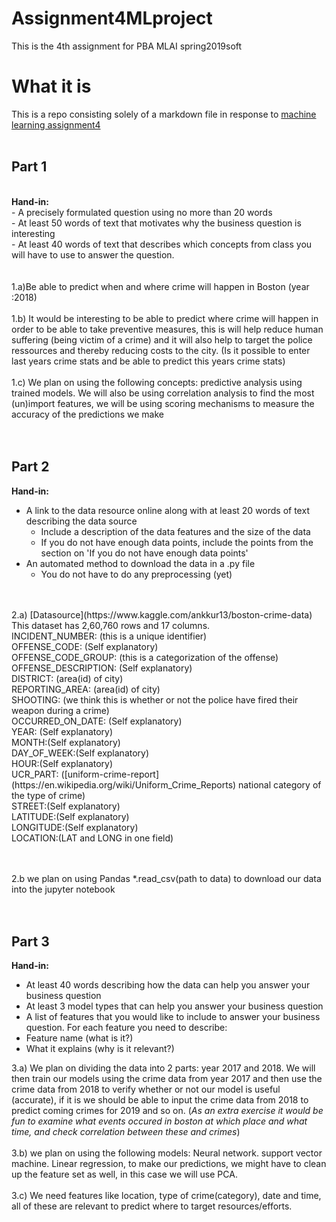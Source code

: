 # Assignment4MLproject
This is the 4th assignment for PBA MLAI spring2019soft

# What it is
This is a repo consisting solely of a markdown file in response to [machine learning assignment4](https://github.com/datsoftlyngby/soft2019spring-ai/tree/master/project4)<br>
<br>
## Part 1
<br>
<b>Hand-in:</b><br>
  - A precisely formulated question using no more than 20 words<br>
  - At least 50 words of text that motivates why the business question is interesting<br>
  - At least 40 words of text that describes which concepts from class you will have to use to answer the question.<br>
<br>  
<br>
1.a)Be able to predict when and where crime will happen in Boston (year :2018)<br>
<br>
1.b) It would be interesting to be able to predict where crime will happen in order to be able to take preventive measures, this is will help reduce human suffering (being victim of a crime) and it will also help to target the police ressources and thereby reducing costs to the city. (Is it possible to enter last years crime stats and be able to predict this years crime stats)<br>
<br>
1.c) We plan on using the following concepts: predictive analysis using trained models. We will also be using correlation analysis to find the most (un)import features, we will be using scoring mechanisms to measure the accuracy of the predictions we make<br>
<br>
<br>

## Part 2

<b>Hand-in:</b><br>
  - A link to the data resource online along with at least 20 words of text describing the data source<br>
      - Include a description of the data features and the size of the data<br>
      - If you do not have enough data points, include the points from the section on 'If you do not have enough data points'<br>
  - An automated method to download the data in a .py file<br>
      - You do not have to do any preprocessing (yet)<br>
<br>
<br>
2.a) [Datasource](https://www.kaggle.com/ankkur13/boston-crime-data)
<br>
This dataset has 2,60,760 rows and 17 columns.<br>
INCIDENT_NUMBER: (this is a unique identifier)<br>
OFFENSE_CODE: (Self explanatory) <br>
OFFENSE_CODE_GROUP: (this is a categorization of the offense) <br>
OFFENSE_DESCRIPTION: (Self explanatory)<br>
DISTRICT: (area(id) of city)<br>
REPORTING_AREA: (area(id) of city)<br>
SHOOTING: (we think this is whether or not the police have fired their weapon during a crime)<br>
OCCURRED_ON_DATE: (Self explanatory)<br>
YEAR: (Self explanatory) <br>
MONTH:(Self explanatory) <br>
DAY_OF_WEEK:(Self explanatory)<br> 
HOUR:(Self explanatory) <br>
UCR_PART: ([uniform-crime-report](https://en.wikipedia.org/wiki/Uniform_Crime_Reports) national category of the type of crime)<br>
STREET:(Self explanatory) <br>
LATITUDE:(Self explanatory) <br>
LONGITUDE:(Self explanatory) <br>
LOCATION:(LAT and LONG in one field)<br>
<br>
<br>

2.b we plan on using Pandas \*.read_csv(path to data) to download our data into the jupyter notebook<br>
<br>
<br>

## Part 3

<b>Hand-in:</b><br>
- At least 40 words describing how the data can help you answer your business question<br>
- At least 3 model types that can help you answer your business question<br>
- A list of features that you would like to include to answer your business question. For each feature you need to describe:<br>
- Feature name (what is it?)<br>
- What it explains (why is it relevant?)<br>


3.a)  We plan on dividing the data into 2 parts: year 2017 and 2018. We will then train our models using the crime data from year 2017 and then use the crime data from 2018 to verify whether or not our model is useful (accurate), if it is we should be able to input the crime data from 2018 to predict coming crimes for 2019 and so on. (*As an extra exercise it would be fun to examine what events occured in boston at which place and what time, and check correlation between these and crimes*)<br> 
<br>
3.b) we plan on using the following models: Neural network. support vector machine. Linear regression, to make our predictions, we might have to clean up the feature set as well, in this case we will use PCA.<br>
<br>
3.c) We need features like location, type of crime(category), date and time, all of these are relevant to predict where to target resources/efforts.<br>



